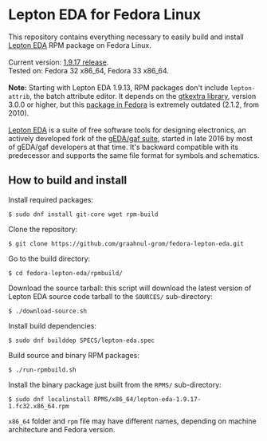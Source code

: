 Lepton EDA for Fedora Linux
===========================

This repository contains everything necessary to easily build and install
<br />
[Lepton EDA](https://github.com/lepton-eda/lepton-eda) RPM package on Fedora Linux.
<br />
<br />
Current version: [1.9.17 release](https://github.com/lepton-eda/lepton-eda/releases/tag/1.9.17-20211219).
<br />
Tested on: Fedora 32 x86_64, Fedora 33 x86_64.
<br />
<br />
**Note:** Starting with Lepton EDA 1.9.13, RPM packages don't include `lepton-attrib`,
the batch attribute editor. It depends on the [gtkextra library](http://gtkextra.sourceforge.net),
version 3.0.0 or higher, but this [package in Fedora](https://src.fedoraproject.org/rpms/gtk+extra)
is extremely outdated (2.1.2, from 2010).
<br />
<br />
[Lepton EDA](https://github.com/lepton-eda/lepton-eda)
is a suite of free software tools for designing electronics,
an actively developed fork of the
[gEDA/gaf suite](http://wiki.geda-project.org/geda:gaf),
started in late 2016 by most of gEDA/gaf developers at that time.
It's backward compatible with its predecessor and
supports the same file format for symbols and schematics.


How to build and install
------------------------

Install required packages:
```
$ sudo dnf install git-core wget rpm-build
```

Clone the repository:
```
$ git clone https://github.com/graahnul-grom/fedora-lepton-eda.git
```

Go to the build directory:
```
$ cd fedora-lepton-eda/rpmbuild/
```

Download the source tarball: this script will download the latest
version of Lepton EDA source code tarball to the `SOURCES/` sub-directory:
```
$ ./download-source.sh
```

Install build dependencies:
```
$ sudo dnf builddep SPECS/lepton-eda.spec
```

Build source and binary RPM packages:
```
$ ./run-rpmbuild.sh
```

Install the binary package just built from the `RPMS/` sub-directory:
```
$ sudo dnf localinstall RPMS/x86_64/lepton-eda-1.9.17-1.fc32.x86_64.rpm
```
`x86_64` folder and `rpm` file may have different names,
depending on machine architecture and Fedora version.

